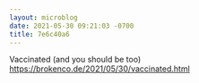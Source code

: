 ```yaml
---
layout: microblog
date: 2021-05-30 09:21:03 -0700
title: 7e6c40a6
---
```

Vaccinated (and you should be too) https://brokenco.de/2021/05/30/vaccinated.html
